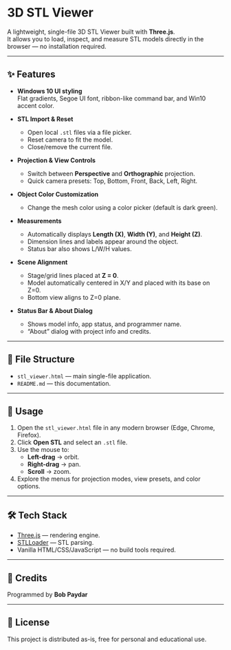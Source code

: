 # 3D STL Viewer

A lightweight, single-file 3D STL Viewer built with **Three.js**.  
It allows you to load, inspect, and measure STL models directly in the browser — no installation required.

---

## ✨ Features

- **Windows 10 UI styling**  
  Flat gradients, Segoe UI font, ribbon-like command bar, and Win10 accent color.

- **STL Import & Reset**  
  - Open local `.stl` files via a file picker.  
  - Reset camera to fit the model.  
  - Close/remove the current file.

- **Projection & View Controls**  
  - Switch between **Perspective** and **Orthographic** projection.  
  - Quick camera presets: Top, Bottom, Front, Back, Left, Right.

- **Object Color Customization**  
  - Change the mesh color using a color picker (default is dark green).

- **Measurements**  
  - Automatically displays **Length (X)**, **Width (Y)**, and **Height (Z)**.  
  - Dimension lines and labels appear around the object.  
  - Status bar also shows L/W/H values.

- **Scene Alignment**  
  - Stage/grid lines placed at **Z = 0**.  
  - Model automatically centered in X/Y and placed with its base on Z=0.  
  - Bottom view aligns to Z=0 plane.

- **Status Bar & About Dialog**  
  - Shows model info, app status, and programmer name.  
  - “About” dialog with project info and credits.

---

## 📂 File Structure

- `stl_viewer.html` — main single-file application.  
- `README.md` — this documentation.

---

## 🚀 Usage

1. Open the `stl_viewer.html` file in any modern browser (Edge, Chrome, Firefox).
2. Click **Open STL** and select an `.stl` file.
3. Use the mouse to:
   - **Left-drag** → orbit.  
   - **Right-drag** → pan.  
   - **Scroll** → zoom.
4. Explore the menus for projection modes, view presets, and color options.

---

## 🛠️ Tech Stack

- [Three.js](https://threejs.org/) — rendering engine.  
- [STLLoader](https://threejs.org/docs/#examples/en/loaders/STLLoader) — STL parsing.  
- Vanilla HTML/CSS/JavaScript — no build tools required.

---

## 👤 Credits

Programmed by **Bob Paydar**  

---

## 📜 License

This project is distributed as-is, free for personal and educational use.
